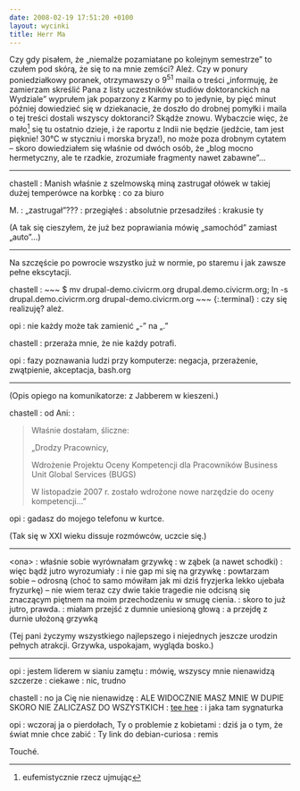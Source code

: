 ```yaml
---
date: 2008-02-19 17:51:20 +0100
layout: wycinki
title: Herr Ma
---
```


Czy gdy pisałem, że „niemalże pozamiatane po kolejnym semestrze” to czułem pod skórą, że się to na mnie zemści? Ależ. Czy w ponury poniedziałkowy poranek, otrzymawszy o 9<sup>51</sup> maila o treści „informuję, że zamierzam skreślić Pana z listy uczestników studiów doktoranckich na Wydziale” wyprułem jak poparzony z Karmy po to jedynie, by pięć minut później dowiedzieć się w dziekanacie, że doszło do drobnej pomyłki i maila o tej treści dostali wszyscy doktoranci? Skądże znowu. Wybaczcie więc, że mało[^1] się tu ostatnio dzieje, i że raportu z Indii nie będzie (jedźcie, tam jest pięknie! 30°C w styczniu i morska bryza!), no może poza drobnym cytatem – skoro dowiedziałem się właśnie od dwóch osób, że „blog mocno hermetyczny, ale te rzadkie, zrozumiałe fragmenty nawet zabawne”…

---

chastell
: Manish właśnie z szelmowską miną zastrugał ołówek w takiej dużej temperówce na korbkę
: co za biuro

M.
: „zastrugał”???
: przegiąłeś
: absolutnie przesadziłeś
: krakusie ty

(A tak się cieszyłem, że już bez poprawiania mówię „samochód” zamiast „auto”…)

---

Na szczęście po powrocie wszystko już w normie, po staremu i jak zawsze pełne ekscytacji.

chastell
: 
    ~~~
    $ mv drupal-demo.civicrm.org drupal.demo.civicrm.org;
    ln -s drupal.demo.civicrm.org drupal-demo.civicrm.org
    ~~~
    {:.terminal}
: czy się realizuję? ależ.

opi
: nie każdy może tak zamienić „-” na „.”

chastell
: przeraża mnie, że nie każdy potrafi.

opi
: fazy poznawania ludzi przy komputerze: negacja, przerażenie, zwątpienie, akceptacja, bash.org

---

(Opis opiego na komunikatorze: z Jabberem w kieszeni.)

chastell
: od Ani:
: <blockquote><p>Właśnie dostałam, śliczne:</p><p>„Drodzy Pracownicy,</p><p>Wdrożenie Projektu Oceny Kompetencji dla Pracowników Business Unit Global Services (BUGS)</p><p>W listopadzie 2007 r. zostało wdrożone nowe narzędzie do oceny kompetencji…”</p><p></p></blockquote>

opi
: gadasz do mojego telefonu w kurtce.

(Tak się w XXI wieku dissuje rozmówców, uczcie się.)

---

&lt;ona&gt;
: właśnie sobie wyrównałam grzywkę
: w ząbek (a nawet schodki)
: więc bądź jutro wyrozumiały
: i nie gap mi się na grzywkę
: powtarzam sobie – odrosną (choć to samo mówiłam jak mi dziś fryzjerka lekko ujebała fryzurkę) – nie wiem teraz czy dwie takie tragedie nie odcisną się znaczącym piętnem na moim przechodzeniu w smugę cienia.
: skoro to już jutro, prawda.
: miałam przejść z dumnie uniesioną głową
: a przejdę z durnie ułożoną grzywką

(Tej pani życzymy wszystkiego najlepszego i niejednych jeszcze urodzin pełnych atrakcji. Grzywka, uspokajam, wygląda bosko.)

---

opi
: jestem liderem w sianiu zamętu
: mówię, wszyscy mnie nienawidzą szczerze
: ciekawe
: nic, trudno

chastell
: no ja Cię nie nienawidzę
: ALE WIDOCZNIE MASZ MNIE W DUPIE SKORO NIE ZALICZASZ DO WSZYSTKICH
: [tee hee](http://lists.debian.org/debian-curiosa/2008/02/msg00005.html 'herma, a co?')
: i jaka tam sygnaturka

opi
: wczoraj ja o pierdołach, Ty o problemie z kobietami
: dziś ja o tym, że świat mnie chce zabić
: Ty link do debian-curiosa
: remis

Touché.

[^1]: eufemistycznie rzecz ujmując
